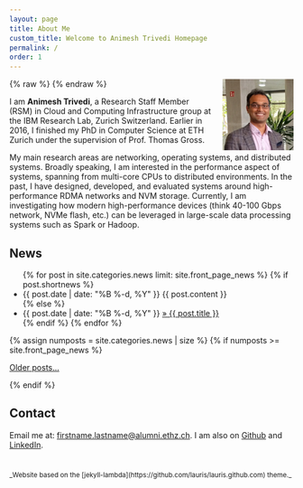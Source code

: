 ```yaml
---
layout: page
title: About Me
custom_title: Welcome to Animesh Trivedi Homepage
permalink: /
order: 1
---
```


{% raw %}
<a href="/images/animeshtrivedi-large.jpeg" title="View larger picture"><img src="/images/animeshtrivedi-small.jpeg" alt="Photo of Animesh Trivedi"
style="float:right;width:25%;max-width:200px;margin-left:15px;"/></a>
{% endraw %}

I am **Animesh Trivedi**, a Research Staff Member (RSM) in Cloud and Computing 
Infrastructure group at the IBM Research Lab, Zurich Switzerland. Earlier in 2016, 
I finished my PhD in Computer Science at ETH Zurich under the supervision 
of Prof. Thomas Gross. 
 

My main research areas are networking, operating systems, and distributed 
systems. Broadly speaking, I am interested in the performance aspect of 
systems, spanning from multi-core CPUs to distributed environments. 
In the past, I have designed, developed, and evaluated systems around 
high-performance RDMA networks and NVM storage. Currently, I am 
investigating how modern high-performance devices (think 40-100 Gbps
network, NVMe flash, etc.) can be leveraged in large-scale data 
processing systems such as Spark or Hadoop.
 
<h2>News</h2>
<ul class="news list-unstyled">
{% for post in site.categories.news limit: site.front_page_news %}
    {% if post.shortnews %}
        <li class="shortnews">
            <span class="date">{{ post.date | date: "%B %-d, %Y" }}</span>
            {{ post.content }}
        </li>
    {% else %}
        <li class="bloglink">
            <span class="date">{{ post.date | date: "%B %-d, %Y" }}</span>
            <a href="{{ post.url }}">&raquo; {{ post.title }}</a>
        </li>
    {% endif %}
{% endfor %}
</ul>
{% assign numposts = site.categories.news | size %}
{% if numposts >= site.front_page_news %}
<p><a href="{{ site.base }}/news/">Older posts&hellip;</a></p>
{% endif %}


## Contact

Email me at: firstname.lastname@alumni.ethz.ch.
I am also on
[Github](https://github.com/animeshtrivedi) and 
[LinkedIn](https://ch.linkedin.com/in/animesh-trivedi-5407aa2).

<br>
<sub>_Website based on the [jekyll-lambda](https://github.com/lauris/lauris.github.com)
theme._</sub>
